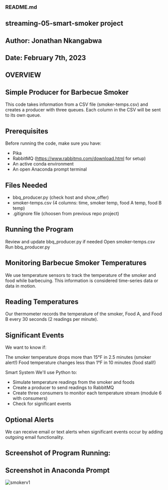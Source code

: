 ### README.md
## streaming-05-smart-smoker project
## **Author: Jonathan Nkangabwa**
## **Date: February 7th, 2023**

## OVERVIEW 

## Simple Producer for Barbecue Smoker

This code takes information from a CSV file (smoker-temps.csv) and creates a producer with three queues. Each column in the CSV will be sent to its own queue.

## Prerequisites
Before running the code, make sure you have:

- Pika
- RabbitMQ (https://www.rabbitmq.com/download.html for setup)
- An active conda environment
- An open Anaconda prompt terminal

## Files Needed
- bbq_producer.py (check host and show_offer)
- smoker-temps.csv (4 columns: time, smoker temp, food A temp, food B temp)
- .gitignore file (choosen from previous repo project)

## Running the Program
Review and update bbq_producer.py if needed
Open smoker-temps.csv
Run bbq_producer.py

## Monitoring Barbecue Smoker Temperatures
We use temperature sensors to track the temperature of the smoker and food while barbecuing. This information is considered time-series data or data in motion.

## Reading Temperatures
Our thermometer records the temperature of the smoker, Food A, and Food B every 30 seconds (2 readings per minute).

## Significant Events
We want to know if:

The smoker temperature drops more than 15°F in 2.5 minutes (smoker alert!)
Food temperature changes less than 1°F in 10 minutes (food stall!)

Smart System
We'll use Python to:

- Simulate temperature readings from the smoker and foods
- Create a producer to send readings to RabbitMQ
- Create three consumers to monitor each temperature stream (module 6 with consumers)
- Check for significant events

## Optional Alerts
We can receive email or text alerts when significant events occur by adding outgoing email functionality.

## Screenshot of Program Running:
## Screenshot in Anaconda Prompt
![smokerv1](smoker_conda.png)

